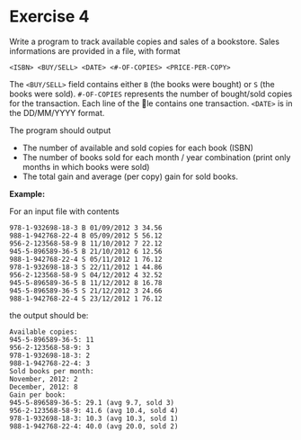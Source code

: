 # Exercise 4

Write a program to track available copies and sales of a bookstore. Sales informations are provided in a file, with format

`<ISBN> <BUY/SELL> <DATE> <#-OF-COPIES> <PRICE-PER-COPY>`

The `<BUY/SELL>` field contains either `B` (the books were bought) or `S` (the books were sold). `#-OF-COPIES` represents the number of bought/sold copies for the transaction. Each line of the le contains one transaction. `<DATE>` is in the DD/MM/YYYY format.

The program should output

- The number of available and sold copies for each book (ISBN)
- The number of books sold for each month / year combination (print only months in which books were sold)
- The total gain and average (per copy) gain for sold books.

**Example:**

For an input file with contents

`978-1-932698-18-3 B 01/09/2012 3 34.56`\
`988-1-942768-22-4 B 05/09/2012 5 56.12`\
`956-2-123568-58-9 B 11/10/2012 7 22.12`\
`945-5-896589-36-5 B 21/10/2012 6 12.56`\
`988-1-942768-22-4 S 05/11/2012 1 76.12`\
`978-1-932698-18-3 S 22/11/2012 1 44.86`\
`956-2-123568-58-9 S 04/12/2012 4 32.52`\
`945-5-896589-36-5 B 11/12/2012 8 16.78`\
`945-5-896589-36-5 S 21/12/2012 3 24.66`\
`988-1-942768-22-4 S 23/12/2012 1 76.12`

the output should be:

`Available copies:`\
`945-5-896589-36-5: 11`\
`956-2-123568-58-9: 3`\
`978-1-932698-18-3: 2`\
`988-1-942768-22-4: 3`\
`Sold books per month:`\
`November, 2012: 2`\
`December, 2012: 8`\
`Gain per book:`\
`945-5-896589-36-5: 29.1 (avg 9.7, sold 3)`\
`956-2-123568-58-9: 41.6 (avg 10.4, sold 4)`\
`978-1-932698-18-3: 10.3 (avg 10.3, sold 1)`\
`988-1-942768-22-4: 40.0 (avg 20.0, sold 2)`